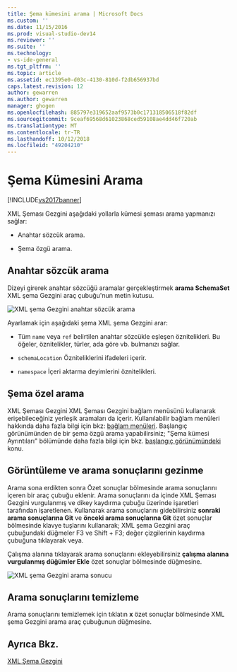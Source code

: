 ```yaml
---
title: Şema kümesini arama | Microsoft Docs
ms.custom: ''
ms.date: 11/15/2016
ms.prod: visual-studio-dev14
ms.reviewer: ''
ms.suite: ''
ms.technology:
- vs-ide-general
ms.tgt_pltfrm: ''
ms.topic: article
ms.assetid: ec1395e0-d03c-4130-810d-f2db656937bd
caps.latest.revision: 12
author: gewarren
ms.author: gewarren
manager: ghogen
ms.openlocfilehash: 885797e319652aaf9573b0c171318506518f82df
ms.sourcegitcommit: 9ceaf69568d61023868ced59108ae4dd46f720ab
ms.translationtype: MT
ms.contentlocale: tr-TR
ms.lasthandoff: 10/12/2018
ms.locfileid: "49204210"
---
```

# <a name="searching-the-schema-set"></a>Şema Kümesini Arama
[!INCLUDE[vs2017banner](../includes/vs2017banner.md)]

  
XML Şeması Gezgini aşağıdaki yollarla kümesi şeması arama yapmanızı sağlar:  
  
-   Anahtar sözcük arama.  
  
-   Şema özgü arama.  
  
## <a name="keyword-search"></a>Anahtar sözcük arama  
 Dizeyi girerek anahtar sözcüğü aramalar gerçekleştirmek **arama SchemaSet** XML şema Gezgini araç çubuğu'nun metin kutusu.  
  
 ![XML şema Gezgini anahtar sözcük arama](../xml-tools/media/schemaexplorersearch.gif "SchemaExplorerSearch")  
  
 Ayarlamak için aşağıdaki şema XML şema Gezgini arar:  
  
-   Tüm `name` veya `ref` belirtilen anahtar sözcükle eşleşen öznitelikleri. Bu öğeler, öznitelikler, türler, ada göre vb. bulmanızı sağlar.  
  
-   `schemaLocation` Özniteliklerini ifadeleri içerir.  
  
-   `namespace` İçeri aktarma deyimlerini öznitelikleri.  
  
## <a name="schema-specific-search"></a>Şema özel arama  
 XML Şeması Gezgini XML Şeması Gezgini bağlam menüsünü kullanarak erişebileceğiniz yerleşik aramaları da içerir. Kullanılabilir bağlam menüleri hakkında daha fazla bilgi için bkz: [bağlam menüleri](../xml-tools/context-menus-xml-schema-explorer.md). Başlangıç görünümünden de bir şema özgü arama yapabilirsiniz; "Şema kümesi Ayrıntıları" bölümünde daha fazla bilgi için bkz. [başlangıç görünümündeki](../xml-tools/start-view.md) konu.  
  
## <a name="displaying-and-navigating-search-results"></a>Görüntüleme ve arama sonuçlarını gezinme  
 Arama sona erdikten sonra Özet sonuçlar bölmesinde arama sonuçlarını içeren bir araç çubuğu eklenir. Arama sonuçlarını da içinde XML Şeması Gezgini vurgulanmış ve dikey kaydırma çubuğu üzerinde işaretleri tarafından işaretlenen. Kullanarak arama sonuçlarını gidebilirsiniz **sonraki arama sonuçlarına Git** ve **önceki arama sonuçlarına Git** özet sonuçlar bölmesinde klavye tuşlarını kullanarak; XML şema Gezgini araç çubuğundaki düğmeler F3 ve Shift + F3; değer çizgilerinin kaydırma çubuğuna tıklayarak veya.  
  
 Çalışma alanına tıklayarak arama sonuçlarını ekleyebilirsiniz **çalışma alanına vurgulanmış düğümler Ekle** özet sonuçlar bölmesinde düğmesine.  
  
 ![XML şema Gezgini arama sonucu](../xml-tools/media/schemaexplorersearchresult.gif "SchemaExplorerSearchResult")  
  
## <a name="clearing-search-results"></a>Arama sonuçlarını temizleme  
 Arama sonuçlarını temizlemek için tıklatın **x** özet sonuçlar bölmesinde XML şema Gezgini arama araç çubuğunun düğmesine.  
  
## <a name="see-also"></a>Ayrıca Bkz.  
 [XML Şema Gezgini](../xml-tools/xml-schema-explorer.md)



